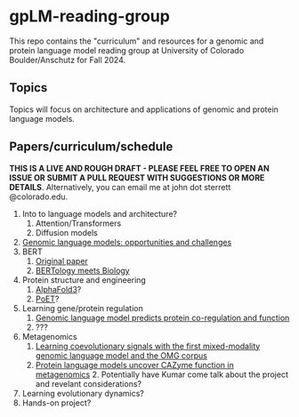# gpLM-reading-group

This repo contains the "curriculum" and resources for a genomic and protein language model reading group at University of Colorado Boulder/Anschutz for Fall 2024.

## Topics
Topics will focus on architecture and applications of genomic and protein language models. 

## Papers/curriculum/schedule

**THIS IS A LIVE AND ROUGH DRAFT - PLEASE FEEL FREE TO OPEN AN ISSUE OR SUBMIT A PULL REQUEST WITH SUGGESTIONS OR MORE DETAILS**. Alternatively, you can email me at john dot sterrett @colorado.edu.

1. Into to language models and architecture?
    1. Attention/Transformers
    2. Diffusion models
2. [Genomic language models: opportunities and challenges](https://arxiv.org/html/2407.11435v1)
3. BERT
    1. [Original paper](https://arxiv.org/abs/1810.04805)
    2. [BERTology meets Biology](https://arxiv.org/abs/2006.15222)
4. Protein structure and engineering
    1. [AlphaFold3](https://www.nature.com/articles/s41586-024-07487-w)?
    2. [PoET](https://www.openprotein.ai/poet-a-high-performing-protein-language-model-for-zero-shot-prediction)?
5. Learning gene/protein regulation
    1. [Genomic language model predicts protein co-regulation and function](https://www.nature.com/articles/s41467-024-46947-9)
    2. ???
6. Metagenomics
    1. [Learning coevolutionary signals with the first mixed-modality genomic language model and the OMG corpus](https://www.biorxiv.org/content/10.1101/2024.08.14.607850v1)
    1. [Protein language models uncover CAZyme function in metagenomics](https://www.ncbi.nlm.nih.gov/pmc/articles/PMC10634757/)
        2. Potentially have Kumar come talk about the project and revelant considerations?
7. Learning evolutionary dynamics?
8. Hands-on project?

